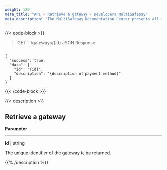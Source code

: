 ```yaml
---
weight: 120
meta_title: "API - Retrieve a gateway - Developers MultiSafepay"
meta_description: "The MultiSafepay Documentation Center presents all relevant information about our Plugins and API. You can also find support pages for Payment Methods, Tools and General Questions as well as the contact details of our Support and Integration Teams."
---
```

{{< code-block >}}
> GET - /gateways/{id}
> JSON Response

```shell

{
  "success": true,
  "data": {
    "id": "{id}",
    "description": "{description of payment method}"
  }
}

```
{{< /code-block >}}

{{< description >}}
## Retrieve a gateway

**Parameter**

----------------

__id__ | string

The unique identifier of the gateway to be returned.

{{% /description %}}